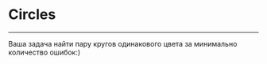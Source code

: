 # Circles

---------------------

Ваша задача найти пару кругов одинакового цвета за минимально количество ошибок:)
